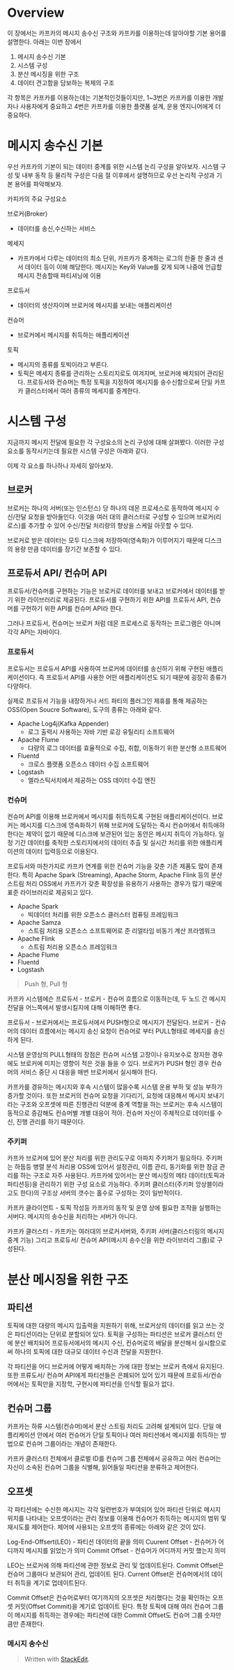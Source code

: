 # Overview

이 장에서는 카프카의 메시지 송수신 구조와 카프카를 이용하는데 알아야할 기본 용어를 설명한다. 아래는 이번 장에서 

1. 메시지 송수신 기본
2. 시스템 구성
3. 분산 메시징을 위한 구조
4. 데이터 견고함을 담보하는 복제의 구조

각 항목은 카프카를 이용하는데는 기본적인것들이지만, 1~3번은 카프카를 이용한 개발자나 사용자에게 중요하고 4번은 카프카를 이용한 플랫폼 설계, 운용 엔지니어에게 더 중요하다. 

# 메시지 송수신 기본

우선 카프카의 기본이 되는 데이터 중계를 위한 시스템 논리 구성을 알아보자.  시스템 구성 및 내부 동작 등 물리적 구성은 다음 절 이후에서 설명하므로 우선 논리적 구성과 기본 용어를 파악해보자. 

카피카의 주요 구성요소 

브로커(Broker) 
- 데이터를 송신,수신하는 서비스

메세지
- 카프카에서 다루는 데이터의 최소 단위, 카프카가 중계하는 로그의 한줄 한 줄과 센서 데이터 등이 이헤 해당한다. 메시지는 Key와 Value를 갖게 되며 나중에 언급할 메시지 전송할때 파티셔닝에 이용

프로듀서
- 데이터의 생산자이며 브로커에 메시지를 보내는 애플리케이션

컨슈머
- 브로커에서 메시지를 취득하는 애플리케이션

토픽
- 메시지의 종류를 토빅이라고 부른다. 
- 토픽은 메세지 종류를 관리하는 스토리지로도 여겨지며, 브로커에 배치되어 관리된다. 프로듀서와 컨슈머는 특정 토픽을 지정하여 메시지를 송수신함으로써 단일 카프카 클러스터에서 여러 종류의 메세지를 중계한다. 

# 시스템 구성

지금까지 메시지 전달에 필요한 각 구성요소의 논리 구성에 대해 살펴봤다. 이러한 구성요소를 동작시키는데 필요한 시스템 구성은 아래와 같다. 

이제 각 요소를 하나하나 자세히 알아보자.

## 브로커

브로커는 하나의 서버(또는 인스턴스) 당 하나의 데몬 프로세스로 동작하여 메시지 수신/전달 요청을 받아들인다. 이것을 여러 대의 클러스터로 구성할 수 있으며 브로커(리로스)를 추가할 수 있어 수신/전달 처리량의 향상을 스케일 아웃할 수 있다. 

브로커로 받은 데이터는 모두 디스크에 저장하여(영속화)가 이루어지기 때문에 디스크의 용량 만큼 데이터를 장기간 보존할 수 있다. 


## 프로듀서 API/ 컨슈머 API

프로듀서/컨슈머를 구현하는 기능은 브로커로 데이터를 보내고 브로커에서 데이터를 받기 위한 라이브러리로 제공된다. 프로듀서를 구현하기 위한 API를 프로듀서 API, 컨슈머를 구현하기 위한 API를 컨슈머 API라 한다. 

그러나 프로듀서, 컨슈머는 브로커 처럼 데몬 프로세스로 동작하는 프로그램은 아니며 각각 API는 자바이다. 

### 프로듀서

프로듀서는 프로듀서 API를 사용하여 브로커에 데이터를 송신하기 위해 구현된 애플리케이션이다. 즉 프로듀서 API를 사용한 어떤 애플리케이션도 되기 때문에 굉장히 종류가 다양하다. 

실제로 프로듀서 기능을 내장하거나 서드 파티의 플러그인 제휴를 통해 제공하는 OSS(Open Soucre Software), 도구의 종류는 아래와 같다. 

* Apache Log4j(Kafka Appender)
	* 로그 출력시 사용하는 자바 기반 로깅 유틸리티 소프트웨어
* Apache Flume
	* 댜량의 로그 데이터를 효율적으로 수집, 취합, 이동하기 위한 분산형 소프트웨어
* Fluentd
	* 크로스 플랫폼 오픈소스 데이터 수집 소프트웨어
* Logstash
	* 엘라스틱서치에서 제공하는 OSS 데이터 수집 엔진

### 컨슈머

컨슈머 API를 이용해 브로커에서 메시지를 취득하도록 구현된 애플리케이션이다. 브로커는 메시지를 디스크에 영속화하기 위해 브로커에 도달하는 즉시 컨슈머에서 취득애햐 한다는 제약이 없기 때문에 디스크에 보관된어 있는 동안은 메시지 취득이 가능하다. 일정 기간 데이터를 축적한 스토리지에서의 데이터 추츨 및 실시간 처리를 위한 애플리케이션의 데이터 입력등으로 이용된다. 

프로듀서와 마찬가지로 카프카 연계를 위한 컨슈머 기능을 갖춘 기존 제품도 많이 존재한다. 특히 Apache Spark (Streaming), Apache Storm, Apache Flink 등의 분산 스트림 처리 OSS에서 카프카가 갖춘 확장성을 유용하기 사용하는 경우가 많기 때문에 표준 라이브러리로 제공되고 있다. 

* Apache Spark
	* 빅데이터 처리를 위한 오픈소스 클러스터 컴퓨팅 프레임워크
* Apache Samza
	* 스트림 처리용 오픈소스 소프트웨어로 준 리얼타임 비동기 계산 프라엠워크
* Apache Flink
	* 스트림 처리용 오픈소스 프레임워크
* Apache Flume
* Fluentd
* Logstash

>Push 형, Pull 형

카프카 시스템에슨 프로듀서 - 브로커 - 컨슈머 흐름으로 이동하는데, 두 노드 간 메시지 전달을 어느쪽에서 발생시킬지에 대해 이해하면 좋다. 

프로듀서 - 브로커에서는 프로듀서에서 PUSH형으로 메시지가 전달된다. 브로커 - 컨슈머의 데이터 흐름에서는 메시지 송신 요청이 컨슈머로 부터 PULL형태로 메세지를 송신하게 된다. 

시스템 운영상의 PULL형태의 장점은 컨슈머 시스템 고장이나 유지보수로 정지한 경우에도 브로커에 미치는 영향이 적은 것을 들을 수 있다. 브로커가 PUSH 형인 경우 컨슈머의 서비스 중단 시 대응을 매번 브로커에서 실시해야 한다. 

카프카를 경유하는 메시지와 후속 시스템이 많을수록 시스템 운용 부하 및 성능 부하가 증가할 것이다. 또한 브로커의 컨슈머 요청을 기다리기, 요청에 대응해서 메시지 보내기 라는 구조와 오프셋에 따른 진행관리 덕분에 중계 역할을 하는 브로커는 후속 시스템이 동적으로 증감해도 컨슈머별 개별 대응이 적아. 컨슈머 자신이 주체적으로 데이터를 수신, 진행 관리를 하기 때문이다. 

### 주키퍼 

카프카 브로커에 있어 분산 처리를 위한 관리도구로 아파치 주키퍼가 필요하다. 주키퍼는 하둡등 병렬 분석 처리용 OSS에 있어서 설정관리, 이름 관리, 동기화를 위한 잠금 관리를 하는 구조로 자주 사용된다. 카프카에 있어서는 분산  메시징의 메타 데이터(토픽과 파티션등)을 관리하기 위한 구성 요소로 가능하다. 주키퍼 클러스터(주키퍼 앙상블이라고도 한다)의 구조상 서버의 갯수는 홀수로 구성하는 것이 일반적이다. 

카프카 클라이언트 - 토픽 작성등 카프카의 동작 및 운영 상에 필요한 조작을 실행하는 서버다. 메시지의 송수신을 처리하는 서버가 아니다. 

카프카 클러스터 - 카프카는 여러대의 브로커서버와, 주키퍼 서버(클러스터링의 메시지 중계 기능) 그리고 프로듀서/ 컨슈머 API(메시지 송수신을 위한 라이브러리 그룹)로 구성된다. 

# 분산 메시징을 위한 구조 

## 파티션

토픽에 대한 대량의 메시지 입출력을 지원하기 위해, 브로커상의 데이터를 읽고 쓰는 것은 파티션이라는 단위로 분할되어 있다. 토픽을 구성하는 파티션은 브로커 클러스터 안에 분산 배치되어 프로듀서에서의 메시지 수신, 컨슈머로의 배달을 분산해서 실시함으로써 하나의 토픽에 대한 대규모 데이터 수신과 전달을 지원한다. 

각 파티션을 어디 브로커에 어떻게 배치하는 가에 대한 정보는 브로커 측에서 유지된다. 또한 프류도서/ 컨슈머 API에게 파티션들은 은폐되어 있어 있기 때문에 프로듀서/컨슈머에서는 토픽만을 지정학, 구현시에 파티션을 인식할 필요가 없다. 

## 컨슈머 그룹

카프카는 하류 시스템(컨슈머)에서 분산 스트림 처리도 고려해 설계되어 있다. 단일 애플리케이션 안에서 여러 컨슈머가 단일 토픽이나 여러 파티션에서 메시지를 취득하는 방법으로 컨슈머 그룹이라는 개념이 존재한다. 

카프카 클러스터 전체에서 클로벌 ID를 컨슈머 그룹 전체에서 공유하고 여러 컨슈머는 자신이 소속된 컨슈머 그룹을 식별해, 읽어들일 파티션을 분류하고 제어한다.

## 오프셋 

각 파티션에는 수신한 메시지는 각각 일련번호가 부여되어 있어 파티션 단위로 메시지 위치를 나타내는 오프셋이라는 관리 정보를 이용해 컨슈머가 취득하는 메시지의 범위 및 재시도를 제어한다. 제어에 사용되는 오프셋의 종류에는 아래와 같은 것이 있다. 

Log-End-Offsert(LEO) - 파티션 데이터의 끝을 의미
Cuurent Offset - 컨슈머가 어디까지 메시지를 읽었는가 의미
Commit Offset - 컨슈머가 어디까지 커밋 했는지 의미

LEO는 브로커에 의해 파티션에 관한 정보로 관리 및 업데이트된다. Commit Offset은 컨슈머 그룹마다 보관되어 관리, 업데이트 된다. Current Offset은 컨슈머에서의 데이터 취득을 계기로 업데이트된다. 

Commit Offset은 컨슈머로부터 여기까지의 오프셋은 처리했다는 것을 확인하는 오프셋 커밋(Offset Commit)을 계기로 업데이트 된다.  특정 토픽에 대해 여러 컨슈머 그룹이 메시지를 취득하는 경우에는 파티션에 대한 Commit Offset도 컨슈머 그룹 숫자만큼만 존재한다. 

### 메시지 송수신


 
> Written with [StackEdit](https://stackedit.io/).
<!--stackedit_data:
eyJoaXN0b3J5IjpbLTExOTE5NTkzMjcsLTM1NzI2MDU5MSwyNz
U0MjcwODksLTIxNDQwMjI4MzIsLTEyNjg1OTQ2ODgsLTU5ODIx
NDM2NiwtMTM5NTQ3NjAxLC05OTc0NDY1MTgsLTEwOTc0NTA4OD
csMTUxNTYzNzEyNSwtMTczOTg0MjQyOSwyNDAwNTkzMTIsNjc0
NzIxMDE1LC02MjQ1NTM5NywxMDQ4Mzg5NTg4LC0xOTMxNDM4Nz
MzLDg1MzUwMDU1LC0xMDIzNTU0OTMwLC0xNzExMzgxMjIzLC0y
MDQ4NzAzMDg4XX0=
-->